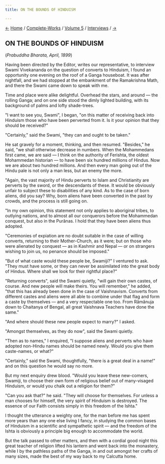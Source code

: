 ```yaml
---
title: ON THE BOUNDS OF HINDUISM

---
```

<div>

[←](on_indian_women.htm) [Home](../../../index.htm) /
[Complete-Works](../../complete_works.htm) / [Volume
5](../volume_5_contents.htm) / [Interviews](interviews_contents.htm)
/ [→](../notes_from_lectures_and_discourses/on_karma-yoga.htm)

  

## ON THE BOUNDS OF HINDUISM

(*Prabuddha Bharata, April, 1899*)

Having been directed by the Editor, writes our representative, to
interview Swami Vivekananda on the question of converts to Hinduism, I
found an opportunity one evening on the roof of a Ganga houseboat. It
was after nightfall, and we had stopped at the embankment of the
Ramakrishna Math, and there the Swami came down to speak with me.

Time and place were alike delightful. Overhead the stars, and around —
the rolling Ganga; and on one side stood the dimly lighted building,
with its background of palms and lofty shade-trees.

"I want to see you, Swami", I began, "on this matter of receiving back
into Hinduism those who have been perverted from it. Is it your opinion
that they should be received?"

"Certainly," said the Swami, "they can and ought to be taken."

He sat gravely for a moment, thinking, and then resumed. "Besides," he
said, "we shall otherwise decrease in numbers. When the Mohammedans
first came, we are said — I think on the authority of Ferishta, the
oldest Mohammedan historian — to have been six hundred millions of
Hindus. Now we are about two hundred millions. And then every man going
out of the Hindu pale is not only a man less, but an enemy the more.

"Again, the vast majority of Hindu perverts to Islam and Christianity
are perverts by the sword, or the descendants of these. It would be
obviously unfair to subject these to disabilities of any kind. As to the
case of born aliens, did you say? Why, born aliens have been converted
in the past by crowds, and the process is still going on.

"In my own opinion, this statement not only applies to aboriginal
tribes, to outlying nations, and to almost all our conquerors before the
Mohammedan conquest, but also in the Purânas. I hold that they have been
aliens thus adopted.

"Ceremonies of expiation are no doubt suitable in the case of willing
converts, returning to their Mother-Church, as it were; but on those who
were alienated by conquest — as in Kashmir and Nepal — or on strangers
wishing to join us, no penance should be imposed."

"But of what caste would these people be, Swamiji?" I ventured to ask.
"They must have some, or they can never be assimilated into the great
body of Hindus. Where shall we look for their rightful place?"

"Returning converts", said the Swami quietly, "will gain their own
castes, of course. And new people will make theirs. You will remember,"
he added, "that this has already been done in the case of Vaishnavism.
Converts from different castes and aliens were all able to combine under
that flag and form a caste by themselves — and a very respectable one
too. From Râmânuja down to Chaitanya of Bengal, all great Vaishnava
Teachers have done the same."

"And where should these new people expect to marry?" I asked.

"Amongst themselves, as they do now", said the Swami quietly.

"Then as to names," I enquired, "I suppose aliens and perverts who have
adopted non-Hindu names should be named newly. Would you give them
caste-names, or what?"

"Certainly," said the Swami, thoughtfully, "there is a great deal in a
name!" and on this question he would say no more.

But my next enquiry drew blood. "Would you leave these new-comers,
Swamiji, to choose their own form of religious belief out of
many-visaged Hinduism, or would you chalk out a religion for them?"

"Can you ask that?" he said. "They will choose for themselves. For
unless a man chooses for himself, the very spirit of Hinduism is
destroyed. The essence of our Faith consists simply in this freedom of
the Ishta."

I thought the utterance a weighty one, for the man before me has spent
more years than any one else living I fancy, in studying the common
bases of Hinduism in a scientific and sympathetic spirit — and the
freedom of the Ishta is obviously a principle big enough to accommodate
the world.

But the talk passed to other matters, and then with a cordial good night
this great teacher of religion lifted his lantern and went back into the
monastery, while I by the pathless paths of the Ganga, in and out
amongst her crafts of many sizes, made the best of my way back to my
Calcutta home.

</div>
